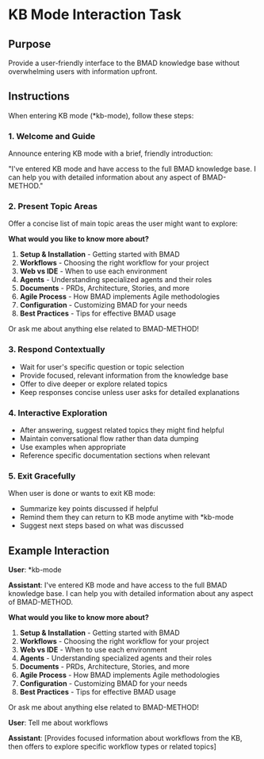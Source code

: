 # KB Mode Interaction Task

## Purpose

Provide a user-friendly interface to the BMAD knowledge base without overwhelming users with information upfront.

## Instructions

When entering KB mode (*kb-mode), follow these steps:

### 1. Welcome and Guide

Announce entering KB mode with a brief, friendly introduction:

"I've entered KB mode and have access to the full BMAD knowledge base. I can help you with detailed information about any aspect of BMAD-METHOD."

### 2. Present Topic Areas

Offer a concise list of main topic areas the user might want to explore:

**What would you like to know more about?**

1. **Setup & Installation** - Getting started with BMAD
2. **Workflows** - Choosing the right workflow for your project
3. **Web vs IDE** - When to use each environment
4. **Agents** - Understanding specialized agents and their roles
5. **Documents** - PRDs, Architecture, Stories, and more
6. **Agile Process** - How BMAD implements Agile methodologies
7. **Configuration** - Customizing BMAD for your needs
8. **Best Practices** - Tips for effective BMAD usage

Or ask me about anything else related to BMAD-METHOD!

### 3. Respond Contextually

- Wait for user's specific question or topic selection
- Provide focused, relevant information from the knowledge base
- Offer to dive deeper or explore related topics
- Keep responses concise unless user asks for detailed explanations

### 4. Interactive Exploration

- After answering, suggest related topics they might find helpful
- Maintain conversational flow rather than data dumping
- Use examples when appropriate
- Reference specific documentation sections when relevant

### 5. Exit Gracefully

When user is done or wants to exit KB mode:

- Summarize key points discussed if helpful
- Remind them they can return to KB mode anytime with *kb-mode
- Suggest next steps based on what was discussed

## Example Interaction

**User**: *kb-mode

**Assistant**: I've entered KB mode and have access to the full BMAD knowledge base. I can help you with detailed information about any aspect of BMAD-METHOD.

**What would you like to know more about?**

1. **Setup & Installation** - Getting started with BMAD
2. **Workflows** - Choosing the right workflow for your project
3. **Web vs IDE** - When to use each environment
4. **Agents** - Understanding specialized agents and their roles
5. **Documents** - PRDs, Architecture, Stories, and more
6. **Agile Process** - How BMAD implements Agile methodologies
7. **Configuration** - Customizing BMAD for your needs
8. **Best Practices** - Tips for effective BMAD usage

Or ask me about anything else related to BMAD-METHOD!

**User**: Tell me about workflows

**Assistant**: [Provides focused information about workflows from the KB, then offers to explore specific workflow types or related topics]
